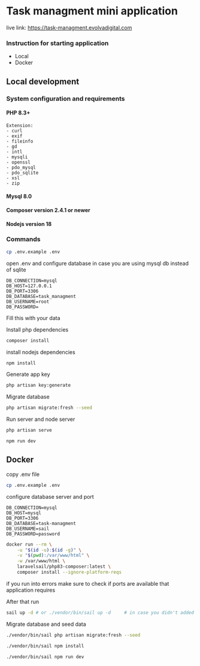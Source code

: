 # Task managment mini application

live link: https://task-managment.evolvadigital.com

### Instruction for starting application
- Local
- Docker


## Local development

### System configuration and requirements

#### PHP 8.3+
    Extension:
    - curl
    - exif
    - fileinfo
    - gd
    - intl
    - mysqli
    - openssl
    - pdo_mysql
    - pdo_sqlite
    - xsl
    - zip
#### Mysql 8.0

#### Composer version 2.4.1 or newer

#### Nodejs version 18

### Commands


```bash
cp .env.example .env
```

open .env and configure database in case you are using mysql db instead of sqlite

```env
DB_CONNECTION=mysql
DB_HOST=127.0.0.1
DB_PORT=3306
DB_DATABASE=task_managment
DB_USERNAME=root
DB_PASSWORD=
```
Fill this with your data

Install php dependencies
```bash
composer install
```
install nodejs dependencies
```bash
npm install
```
Generate app key
```bash
php artisan key:generate
```
Migrate database
```bash 
php artisan migrate:fresh --seed
```
Run server and node server
```bash
php artisan serve
```

```bash
npm run dev
```

## Docker

copy .env file
```bash
cp .env.example .env
```
configure database server and port
```env
DB_CONNECTION=mysql
DB_HOST=mysql
DB_PORT=3306
DB_DATABASE=task-managment
DB_USERNAME=sail
DB_PASSWORD=password
```

```bash
docker run --rm \
    -u "$(id -u):$(id -g)" \
    -v "$(pwd):/var/www/html" \
    -w /var/www/html \
    laravelsail/php83-composer:latest \
    composer install --ignore-platform-reqs
```

if you run into errors make sure to check if ports are available that application requires

After that run 
``` bash 
sail up -d # or ./vendor/bin/sail up -d     # in case you didn't added terminal alias
```
Migrate database and seed data
```bash
./vendor/bin/sail php artisan migrate:fresh --seed
```

```bash
./vendor/bin/sail npm install
```

```bash
./vendor/bin/sail npm run dev
```
